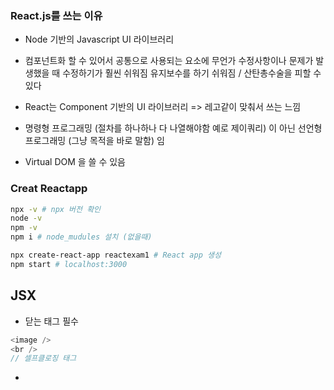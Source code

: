 ### React.js를 쓰는 이유

- Node 기반의 Javascript UI 라이브러리

- 컴포넌트화 할 수 있어서 공통으로 사용되는 요소에 무언가 수정사항이나 문제가 발생했을 때 수정하기가 훨씬 쉬워짐 유지보수를 하기 쉬워짐 / 산탄총수술을 피할 수 있다
- React는 Component 기반의 UI 라이브러리 => 레고같이 맞춰서 쓰는 느낌

- 명령형 프로그래밍 (절차를 하나하나 다 나열해야함 예로 제이쿼리) 이 아닌 선언형 프로그래밍 (그냥 목적을 바로 말함) 임
- Virtual DOM 을 쓸 수 있음

### Creat Reactapp

```bash
npx -v # npx 버전 확인
node -v
npm -v
npm i # node_mudules 설치 (없을때)

npx create-react-app reactexam1 # React app 생성
npm start # localhost:3000
```

## JSX

- 닫는 태그 필수

```js
<image />
<br />
// 셀프클로징 태그
```

- 